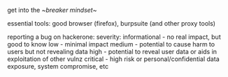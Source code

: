 get into the ~*breaker mindset*~

essential tools: good browser (firefox), burpsuite (and other proxy tools)


reporting a bug on hackerone:
	severity: 
		informational - no real impact, but good to know
		low - minimal impact
		medium - potential to cause harm to users but not revealing data
		high - potential to reveal user data or aids in exploitation of other vulnz
		critical - high risk or personal/confidential data exposure, system compromise, etc





